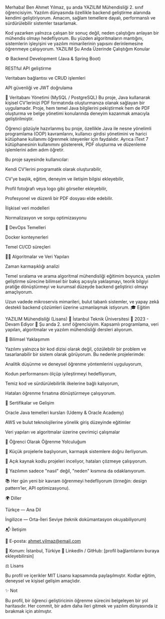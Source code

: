Merhaba! Ben Ahmet Yılmaz, şu anda YAZILIM  Mühendisliği 2. sınıf öğrencisiyim. Yazılım dünyasında özellikle backend geliştirme alanında kendimi geliştiriyorum. Amacım, sağlam temellere dayalı, performanslı ve sürdürülebilir sistemler tasarlamak.

Kod yazarken yalnızca çalışan bir sonuç değil, neden çalıştığını anlayan bir mühendis olmayı hedefliyorum.
Bu yüzden algoritmaların mantığını, sistemlerin işleyişini ve yazılım mimarilerinin yapısını derinlemesine öğrenmeye çalışıyorum.
YAZILIM Şu Anda Üzerinde Çalıştığım Konular

⚙️ Backend Development (Java & Spring Boot)

RESTful API geliştirme

Veritabanı bağlantısı ve CRUD işlemleri

API güvenliği ve JWT doğrulama

🧩 Veritabanı Yönetimi (MySQL / PostgreSQL)
Bu proje, Java kullanarak kişisel CV’lerinizi PDF formatında oluşturmanıza olanak sağlayan bir uygulamadır. Proje, hem temel Java bilgilerini pekiştirmek hem de PDF oluşturma ve belge yönetimi konularında deneyim kazanmak amacıyla geliştirilmiştir.

Öğrenci gözüyle hazırlanmış bu proje, özellikle Java ile nesne yönelimli programlama (OOP) kavramlarını, kullanıcı girdisi yönetimini ve harici kütüphane kullanımı öğrenmek isteyenler için faydalıdır. Ayrıca iText 7 kütüphanesinin kullanımını göstererek, PDF oluşturma ve düzenleme işlemlerini adım adım öğretir.

Bu proje sayesinde kullanıcılar:

Kendi CV’lerini programatik olarak oluşturabilir,

CV’ye başlık, eğitim, deneyim ve iletişim bilgisi ekleyebilir,

Profil fotoğrafı veya logo gibi görseller ekleyebilir,

Profesyonel ve düzenli bir PDF dosyası elde edebilir.

İlişkisel veri modelleri

Normalizasyon ve sorgu optimizasyonu

🐳 DevOps Temelleri

Docker konteynerleri

Temel CI/CD süreçleri

🧑‍💻 Algoritmalar ve Veri Yapıları

Zaman karmaşıklığı analizi

Temel sıralama ve arama algoritmal mühendisliği eğitimim boyunca, yazılım geliştirme sürecine bilimsel bir bakış açısıyla yaklaşmayı, teorik bilgiyi pratiğe dönüştürmeyi ve kurumsal düzeyde backend geliştirici olmayı amaçlıyorum.

Uzun vadede mikroservis mimarileri, bulut tabanlı sistemler, ve yapay zekâ destekli backend çözümleri üzerine uzmanlaşmak istiyorum.
🎓 Eğitim

YAZILIM  Mühendisliği (Lisans)
📍 İstanbul Teknik Üniversitesi
📅 2023 - Devam Ediyor
🎯 Şu anda 2. sınıf öğrencisiyim.
Kapsamlı programlama, veri yapıları, algoritmalar ve yazılım mühendisliği dersleri alıyorum.

🔬 Bilimsel Yaklaşımım

Yazılımı yalnızca bir kod dizisi olarak değil, çözülebilir bir problem ve tasarlanabilir bir sistem olarak görüyorum.
Bu nedenle projelerimde:

Analitik düşünme ve deneysel öğrenme yöntemlerini uyguluyorum,

Kodun performansını ölçüp iyileştirmeyi hedefliyorum,

Temiz kod ve sürdürülebilirlik ilkelerine bağlı kalıyorum,

Hataları öğrenme fırsatına dönüştürmeye çalışıyorum.

🧾 Sertifikalar ve Gelişim

Oracle Java temelleri kursları (Udemy & Oracle Academy)

AWS ve bulut teknolojilerine yönelik giriş düzeyinde eğitimler

Veri yapıları ve algoritmalar üzerine çevrimiçi çalışmalar

🌱 Öğrenci Olarak Öğrenme Yolculuğum

🚀 Küçük projelerle başlıyorum, karmaşık sistemlere doğru ilerliyorum.

💬 Açık kaynak kodlu projeleri inceliyor, hataları çözmeye çalışıyorum.

🧩 Yazılımın sadece "nasıl" değil, "neden" kısmına da odaklanıyorum.

📚 Her gün yeni bir kavram öğrenmeyi hedefliyorum (örneğin: design pattern’ler, API optimizasyonu).

🌍 Diller

Türkçe — Ana Dil

İngilizce — Orta-İleri Seviye (teknik dokümantasyon okuyabiliyorum)

📬 İletişim

📧 E-posta: ahmet.yilmaz@email.com

📍 Konum: İstanbul, Türkiye
💼 LinkedIn / GitHub: [profil bağlantılarını buraya ekleyebilirsin]

⚖️ Lisans

Bu profil ve içerikler MIT Lisansı
 kapsamında paylaşılmıştır.
Kodlar eğitim, deneysel ve kişisel gelişim amaçlıdır.

✨ Not

Bu profil, bir öğrenci geliştiricinin öğrenme sürecini belgeleyen bir yol haritasıdır.
Her commit, bir adım daha ileri gitmek ve yazılım dünyasında iz bırakmak için atılmıştır.
